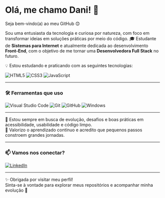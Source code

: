 
# Olá, me chamo Dani! 👋  
Seja bem-vindo(a) ao meu GitHub 😊

  Sou uma entusiasta da tecnologia e curiosa por natureza, com foco em transformar ideias em soluções práticas por meio do código.
🎓 Estudante de **Sistemas para Internet** e atualmente dedicada ao desenvolvimento **Front-End**, com o objetivo de me tornar uma **Desenvolvedora Full Stack** no futuro.

💡 Estou estudando e praticando com as seguintes tecnologias:

![HTML5](https://img.shields.io/badge/HTML5-E34F26?style=for-the-badge&logo=html5&logoColor=fff)
![CSS3](https://img.shields.io/badge/CSS3-1572B6?style=for-the-badge&logo=css3&logoColor=fff)
![JavaScript](https://img.shields.io/badge/JavaScript-F7DF1E?style=for-the-badge&logo=javascript&logoColor=000) 

---
### 🛠️ Ferramentas que uso

![Visual Studio Code](https://img.shields.io/badge/VS%20Code-007ACC?style=for-the-badge&logo=visual-studio-code&logoColor=white)
![Git](https://img.shields.io/badge/Git-F05032?style=for-the-badge&logo=git&logoColor=white)
![GitHub](https://img.shields.io/badge/GitHub-181717?style=for-the-badge&logo=github&logoColor=white)
![Windows](https://img.shields.io/badge/Windows-0078D6?style=for-the-badge&logo=windows&logoColor=white)

---


📌 Estou sempre em busca de evolução, desafios e boas práticas em acessibilidade, usabilidade e código limpo.  
🧠 Valorizo o aprendizado contínuo e acredito que pequenos passos constroem grandes jornadas.



---

### 📫 Vamos nos conectar?
[![LinkedIn](https://img.shields.io/badge/LinkedIn-blue?style=for-the-badge&logo=linkedin&logoColor=white)](https://www.linkedin.com/in/danielle-ferreira-dev/)

---

✨ Obrigada por visitar meu perfil!  
Sinta-se à vontade para explorar meus repositórios e acompanhar minha evolução 🚀
